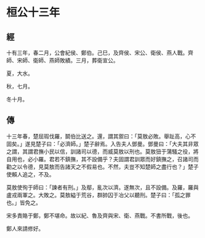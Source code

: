 # 桓公十三年
## 經

十有三年，春二月，公會紀侯、鄭伯。己巳，及齊侯、宋公、衛侯、燕人戰。齊師、宋師、衛師、燕師敗績。三月，葬衛宣公。

夏，大水。

秋，七月。

冬十月。

## 傳

十三年春，楚屈瑕伐羅，鬬伯比送之。還，謂其禦曰：「莫敖必敗。舉趾高，心不固矣。」遂見楚子曰：「必濟師。」楚子辭焉。入告夫人鄧曼。鄧曼曰：「大夫其非眾之謂，其謂君撫小民以信，訓諸司以德，而威莫敖以刑也。莫敖狃于蒲騷之役，將自用也，必小羅。君若不鎮撫，其不設備乎？夫固謂君訓眾而好鎮撫之，召諸司而勸之以令德，見莫敖而告諸天之不假易也。不然，夫豈不知楚師之盡行也？」楚子使賴人追之，不及。

莫敖使徇于師曰：「諫者有刑。」及鄢，亂次以濟。遂無次，且不設備。及羅，羅與盧戎兩軍之。大敗之。莫敖縊于荒谷，群帥囚于冶父以聽刑。楚子曰：「孤之罪也。」皆免之。

宋多責賂于鄭，鄭不堪命。故以紀、魯及齊與宋、衛、燕戰。不書所戰，後也。

鄭人來請修好。

